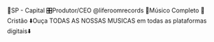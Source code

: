 🏢SP - Capital
🎛️Produtor/CEO @liferoomrecords
🎤Músico Completo
🕍Cristão
⬇️Ouça TODAS AS NOSSAS MUSICAS em todas as plataformas digitais⬇️
